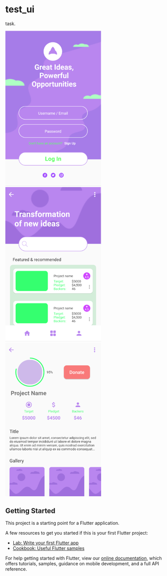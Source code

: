 # test_ui

task.

<img src="appInterface/logInPage.png" width ="300">
<img src="appInterface/mainPage.png" width ="300">
<img src="appInterface/profilePage.png" width ="300">


## Getting Started

This project is a starting point for a Flutter application.

A few resources to get you started if this is your first Flutter project:

- [Lab: Write your first Flutter app](https://flutter.dev/docs/get-started/codelab)
- [Cookbook: Useful Flutter samples](https://flutter.dev/docs/cookbook)

For help getting started with Flutter, view our
[online documentation](https://flutter.dev/docs), which offers tutorials,
samples, guidance on mobile development, and a full API reference.
